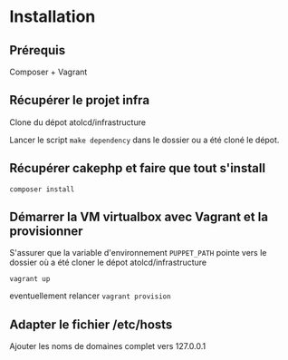 # Installation

## Prérequis

Composer + Vagrant

## Récupérer le projet infra

Clone du dépot atolcd/infrastructure

Lancer le script `make dependency` dans le dossier ou a été cloné le dépot.

## Récupérer cakephp et faire que tout s'install

`composer install`

## Démarrer la VM virtualbox avec Vagrant et la provisionner

S'assurer que la variable d'environnement `PUPPET_PATH` pointe vers le dossier où a été cloner le dépot atolcd/infrastructure

`vagrant up`

eventuellement relancer `vagrant provision`

## Adapter le fichier /etc/hosts

Ajouter les noms de domaines complet vers 127.0.0.1